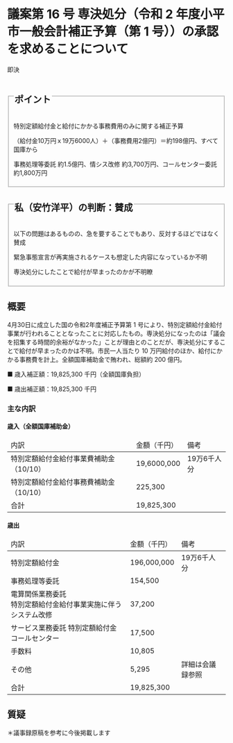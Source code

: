 # 議案第 16 号 専決処分（令和 2 年度小平市一般会計補正予算（第 1 号））の承認を求めることについて

<i class="fa fa-gavel" aria-hidden="true"></i> 即決

<fieldset class="point">
  <legend>
    <h2 class="point"> ポイント </h2>
  </legend>
  <p class="point"><i class="fa fa-check" aria-hidden="true"></i> 特別定額給付金と給付にかかる事務費用のみに関する補正予算</p>
  <p class="point"><i class="fa fa-check" aria-hidden="true"></i> （給付金10万円ｘ19万6000人）＋（事務費用2億円）＝約198億円、すべて国庫から</p>
  <p class="point"><i class="fa fa-check" aria-hidden="true"></i> 事務処理等委託 約1.5億円、情シス改修 約3,700万円、コールセンター委託 約1,800万円</p>
</fieldset>

<fieldset class="sanpi">
  <legend>
    <h2 class="sanpi"> <i class="fa fa-circle-o" aria-hidden="true"></i> 私（安竹洋平）の判断：賛成 </h2>
  </legend>
  <p class="sanpi"><i class="fa fa-circle-o" aria-hidden="true"></i> 以下の問題はあるものの、急を要することでもあり、反対するほどではなく賛成</p>
  <p class="sanpi"><i class="fa fa-exclamation-triangle" aria-hidden="true"></i> 緊急事態宣言が再実施されるケースも想定した内容になっているか不明</p>
  <p class="sanpi"><i class="fa fa-exclamation-triangle" aria-hidden="true"></i> 専決処分にしたことで給付が早まったのかが不明瞭</p>
</fieldset>

## 概要

4月30日に成立した国の令和2年度補正予算第 1 号により、特別定額給付金給付事業が行われることとなったことに対応したもの。専決処分になったのは「議会を招集する時間的余裕がなかった」ことが理由とのことだが、専決処分にすることで給付が早まったのかは不明。市民一人当たり 10 万円給付のほか、給付にかかる事務費を計上。全額国庫補助金で賄われ、総額約 200 億円。

■ 歳入補正額：19,825,300 千円（全額国庫負担）

■ 歳出補正額：19,825,300 千円

### 主な内訳

#### 歳入（全額国庫補助金）
<table>
    <thead>
        <tr>
            <td>内訳</td>
            <td>金額（千円）</td>
            <td>備考</td>
        </tr>
    </thead>
    <tbody>
        <tr>
            <td>特別定額給付金給付事業費補助金（10/10）</td>
            <td>19,6000,000</td>
            <td>19万6千人分</td>
        </tr>
        <tr>
            <td>特別定額給付金給付事務費補助金（10/10）</td>
            <td>225,300</td>
            <td></td>
        </tr>
                <tr>
            <td>合計</td>
            <td>19,825,300</td>
            <td></td>
        </tr>
    </tbody>
</table>

#### 歳出

<table>
    <thead>
        <tr>
            <td>内訳</td>
            <td>金額（千円）</td>
            <td>備考</td>
        </tr>
    </thead>
    <tbody>
        <tr>
            <td>特別定額給付金</td>
            <td>196,000,000</td>
            <td>19万6千人分</td>
        </tr>
        <tr>
            <td>事務処理等委託</td>
            <td>154,500</td>
            <td></td>
        </tr>
        <tr>
            <td>電算関係業務委託<br>特別定額給付金給付事業実施に伴うシステム改修</td>
            <td>37,200</td>
            <td></td>
        </tr>
        <tr>
            <td>サービス業務委託 特別定額給付金コールセンター </td>
            <td>17,500</td>
            <td></td>
        </tr>
        <tr>
            <td>手数料</td>
            <td>10,805</td>
            <td></td>
        </tr>
        <tr>
            <td>その他</td>
            <td>5,295</td>
            <td>詳細は会議録参照</td>
        </tr>
        <tr>
            <td>合計</td>
            <td>19,825,300</td>
            <td></td>
        </tr>
    </tbody>
</table>

## 質疑

＊議事録原稿を参考に今後掲載します

